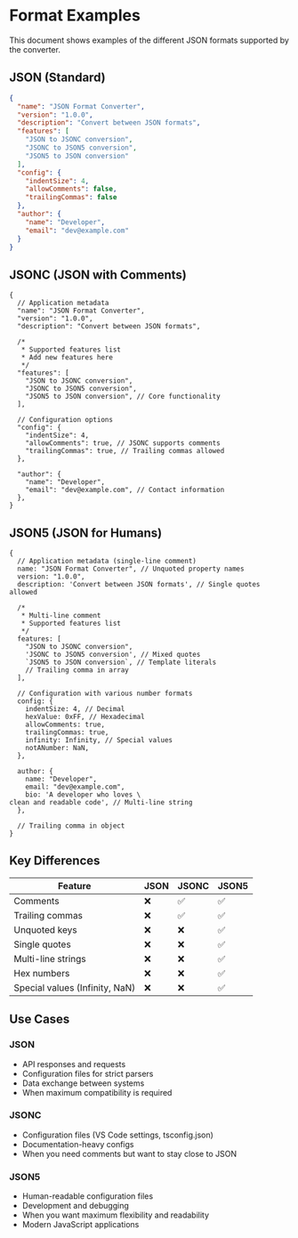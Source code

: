 # Format Examples

This document shows examples of the different JSON formats supported by the converter.

## JSON (Standard)

```json
{
  "name": "JSON Format Converter",
  "version": "1.0.0",
  "description": "Convert between JSON formats",
  "features": [
    "JSON to JSONC conversion",
    "JSONC to JSON5 conversion",
    "JSON5 to JSON conversion"
  ],
  "config": {
    "indentSize": 4,
    "allowComments": false,
    "trailingCommas": false
  },
  "author": {
    "name": "Developer",
    "email": "dev@example.com"
  }
}
```

## JSONC (JSON with Comments)

```jsonc
{
  // Application metadata
  "name": "JSON Format Converter",
  "version": "1.0.0",
  "description": "Convert between JSON formats",
  
  /* 
   * Supported features list
   * Add new features here
   */
  "features": [
    "JSON to JSONC conversion",
    "JSONC to JSON5 conversion", 
    "JSON5 to JSON conversion", // Core functionality
  ],
  
  // Configuration options
  "config": {
    "indentSize": 4,
    "allowComments": true, // JSONC supports comments
    "trailingCommas": true, // Trailing commas allowed
  },
  
  "author": {
    "name": "Developer",
    "email": "dev@example.com", // Contact information
  },
}
```

## JSON5 (JSON for Humans)

```json5
{
  // Application metadata (single-line comment)
  name: "JSON Format Converter", // Unquoted property names
  version: "1.0.0",
  description: 'Convert between JSON formats', // Single quotes allowed
  
  /* 
   * Multi-line comment
   * Supported features list
   */
  features: [
    "JSON to JSONC conversion",
    'JSONC to JSON5 conversion', // Mixed quotes
    `JSON5 to JSON conversion`, // Template literals
    // Trailing comma in array
  ],
  
  // Configuration with various number formats
  config: {
    indentSize: 4, // Decimal
    hexValue: 0xFF, // Hexadecimal
    allowComments: true,
    trailingCommas: true,
    infinity: Infinity, // Special values
    notANumber: NaN,
  },
  
  author: {
    name: "Developer",
    email: "dev@example.com",
    bio: 'A developer who loves \
clean and readable code', // Multi-line string
  },
  
  // Trailing comma in object
}
```

## Key Differences

| Feature | JSON | JSONC | JSON5 |
|---------|------|-------|-------|
| Comments | ❌ | ✅ | ✅ |
| Trailing commas | ❌ | ✅ | ✅ |
| Unquoted keys | ❌ | ❌ | ✅ |
| Single quotes | ❌ | ❌ | ✅ |
| Multi-line strings | ❌ | ❌ | ✅ |
| Hex numbers | ❌ | ❌ | ✅ |
| Special values (Infinity, NaN) | ❌ | ❌ | ✅ |

## Use Cases

### JSON
- API responses and requests
- Configuration files for strict parsers
- Data exchange between systems
- When maximum compatibility is required

### JSONC
- Configuration files (VS Code settings, tsconfig.json)
- Documentation-heavy configs
- When you need comments but want to stay close to JSON

### JSON5
- Human-readable configuration files
- Development and debugging
- When you want maximum flexibility and readability
- Modern JavaScript applications
